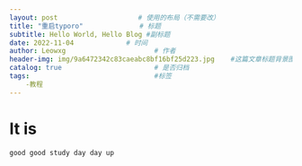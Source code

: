 ```yaml
---
layout: post                    # 使用的布局（不需要改）
title: "重启typoro"              # 标题 
subtitle: Hello World, Hello Blog #副标题
date: 2022-11-04             # 时间
author: Leowxg                      # 作者
header-img: img/9a6472342c83caeabc8bf16bf25d223.jpg    #这篇文章标题背景图片
catalog: true                       # 是否归档
tags:                               #标签
    -教程
---
```






# It is

`good good study day day up`

